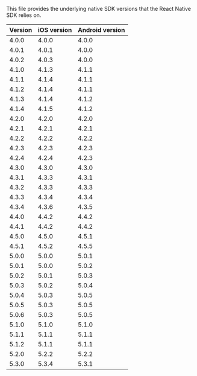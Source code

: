 This file provides the underlying native SDK versions that the React Native SDK relies on.

| Version | iOS version | Android version |
|---------|-------------|-----------------|
| 4.0.0   | 4.0.0       | 4.0.0           |
| 4.0.1   | 4.0.1       | 4.0.0           |
| 4.0.2   | 4.0.3       | 4.0.0           |
| 4.1.0   | 4.1.3       | 4.1.1           |
| 4.1.1   | 4.1.4       | 4.1.1           |
| 4.1.2   | 4.1.4       | 4.1.1           |
| 4.1.3   | 4.1.4       | 4.1.2           |
| 4.1.4   | 4.1.5       | 4.1.2           |
| 4.2.0   | 4.2.0       | 4.2.0           |
| 4.2.1   | 4.2.1       | 4.2.1           |
| 4.2.2   | 4.2.2       | 4.2.2           |
| 4.2.3   | 4.2.3       | 4.2.3           |
| 4.2.4   | 4.2.4       | 4.2.3           |
| 4.3.0   | 4.3.0       | 4.3.0           |
| 4.3.1   | 4.3.3       | 4.3.1           |
| 4.3.2   | 4.3.3       | 4.3.3           |
| 4.3.3   | 4.3.4       | 4.3.4           |
| 4.3.4   | 4.3.6       | 4.3.5           |
| 4.4.0   | 4.4.2       | 4.4.2           |
| 4.4.1   | 4.4.2       | 4.4.2           |
| 4.5.0   | 4.5.0       | 4.5.1           |
| 4.5.1   | 4.5.2       | 4.5.5           |
| 5.0.0   | 5.0.0       | 5.0.1           |
| 5.0.1   | 5.0.0       | 5.0.2           |
| 5.0.2   | 5.0.1       | 5.0.3           |
| 5.0.3   | 5.0.2       | 5.0.4           |
| 5.0.4   | 5.0.3       | 5.0.5           |
| 5.0.5   | 5.0.3       | 5.0.5           |
| 5.0.6   | 5.0.3       | 5.0.5           |
| 5.1.0   | 5.1.0       | 5.1.0           |
| 5.1.1   | 5.1.1       | 5.1.1           |
| 5.1.2   | 5.1.1       | 5.1.1           |
| 5.2.0   | 5.2.2       | 5.2.2           |
| 5.3.0   | 5.3.4       | 5.3.1           |